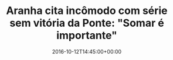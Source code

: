 ---
layout: post
title: "Aranha cita incômodo com série sem vitória da Ponte: \"Somar é importante\""
date: 2016-10-12T14:45:00+00:00
external_link: "http://globoesporte.globo.com/sp/campinas-e-regiao/futebol/times/ponte-preta/noticia/2016/10/aranha-cita-incomodo-com-serie-sem-vitoria-da-ponte-somar-e-importante.html"
categories: news globo.com
---